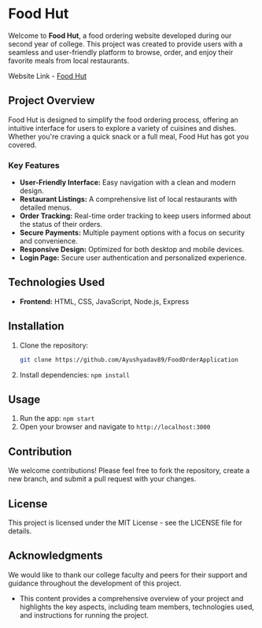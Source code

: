 # Food Hut

Welcome to **Food Hut**, a food ordering website developed during our second year of college. This project was created to provide users with a seamless and user-friendly platform to browse, order, and enjoy their favorite meals from local restaurants.

Website Link - [Food Hut](https://ayushyadav89.github.io/FoodOrderApplication/public/index.html)

## Project Overview 

Food Hut is designed to simplify the food ordering process, offering an intuitive interface for users to explore a variety of cuisines and dishes. Whether you're craving a quick snack or a full meal, Food Hut has got you covered.

### Key Features
- **User-Friendly Interface:** Easy navigation with a clean and modern design.
- **Restaurant Listings:** A comprehensive list of local restaurants with detailed menus.
- **Order Tracking:** Real-time order tracking to keep users informed about the status of their orders.
- **Secure Payments:** Multiple payment options with a focus on security and convenience.
- **Responsive Design:** Optimized for both desktop and mobile devices.
- **Login Page:** Secure user authentication and personalized experience.

## Technologies Used
- **Frontend:** HTML, CSS, JavaScript, Node.js, Express

## Installation
1. Clone the repository:
   ```bash
   git clone https://github.com/Ayushyadav89/FoodOrderApplication

2. Install dependencies: `npm install`


## Usage
1. Run the app: `npm start`
2. Open your browser and navigate to `http://localhost:3000`


## Contribution
We welcome contributions! Please feel free to fork the repository, create a new branch, and submit a pull request with your changes.

## License
This project is licensed under the MIT License - see the LICENSE file for details.

## Acknowledgments
We would like to thank our college faculty and peers for their support and guidance throughout the development of this project.

- This content provides a comprehensive overview of your project and highlights the key aspects, including team members, technologies used, and instructions for running the project.


